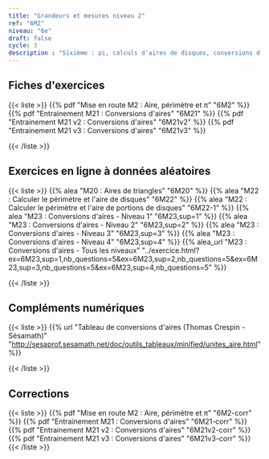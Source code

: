 ```yaml
---
title: "Grandeurs et mesures niveau 2"
ref: "6M2"
niveau: "6e"
draft: false
cycle: 3
description : "Sixième : pi, calculs d'aires de disques, conversions d'aires"
---
```



<h2 class="ui horizontal divider header">Fiches d'exercices</h2>


{{< liste >}}
	{{% pdf "Mise en route M2 : Aire, périmètre et π" "6M2" %}}
	{{% pdf "Entrainement M21 : Conversions d'aires" "6M21" %}}
	{{% pdf "Entrainement M21 v2 : Conversions d'aires" "6M21v2" %}}
	{{% pdf "Entrainement M21 v3 : Conversions d'aires" "6M21v3" %}}
	
{{< /liste >}}

<div class="ui hidden divider"></div>
<div class="ui hidden divider"></div>



<h2 class="ui horizontal divider header">Exercices en ligne à données aléatoires</h2>

{{< liste >}}
	{{% alea "M20 : Aires de triangles" "6M20" %}}
	{{% alea "M22 : Calculer le périmètre et l'aire de disques"  "6M22" %}}
	{{% alea "M22 : Calculer le périmètre et l'aire de portions de disques"  "6M22-1" %}}
	{{% alea "M23 : Conversions d'aires - Niveau 1" "6M23,sup=1" %}}
	{{% alea "M23 : Conversions d'aires - Niveau 2" "6M23,sup=2" %}}
	{{% alea "M23 : Conversions d'aires - Niveau 3" "6M23,sup=3" %}}
	{{% alea "M23 : Conversions d'aires - Niveau 4" "6M23,sup=4" %}}
	{{% alea_url "M23 : Conversions d'aires - Tous les niveaux" "../exercice.html?ex=6M23,sup=1,nb_questions=5&ex=6M23,sup=2,nb_questions=5&ex=6M23,sup=3,nb_questions=5&ex=6M23,sup=4,nb_questions=5" %}}
	

{{< /liste >}}

<div class="ui hidden divider"></div>
<div class="ui hidden divider"></div>

<h2 class="ui horizontal divider header">Compléments numériques</h2>

{{< liste >}}
	{{% url "Tableau de conversions d'aires (Thomas Crespin - Sésamath)" "http://sesaprof.sesamath.net/doc/outils_tableaux/minified/unites_aire.html" %}}




{{< /liste >}}

<div class="ui hidden divider"></div>
<div class="ui hidden divider"></div>
<h2 class="ui horizontal divider header">Corrections</h2>

{{< liste >}}
	{{% pdf "Mise en route M2 : Aire, périmètre et π" "6M2-corr" %}}
	{{% pdf "Entrainement M21 : Conversions d'aires" "6M21-corr" %}}
	{{% pdf "Entrainement M21 v2 : Conversions d'aires" "6M21v2-corr" %}}
	{{% pdf "Entrainement M21 v3 : Conversions d'aires" "6M21v3-corr" %}}
{{< /liste >}}

